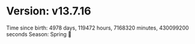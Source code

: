 # Version: v13.7.16
Time since birth: 4978 days, 119472 hours, 7168320 minutes, 430099200 seconds
Season: Spring 🌸
